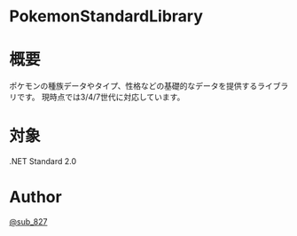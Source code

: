 # PokemonStandardLibrary

# 概要
ポケモンの種族データやタイプ、性格などの基礎的なデータを提供するライブラリです。
現時点では3/4/7世代に対応しています。

# 対象
.NET Standard 2.0

# Author
[@sub_827](https://twitter.com/sub_827)